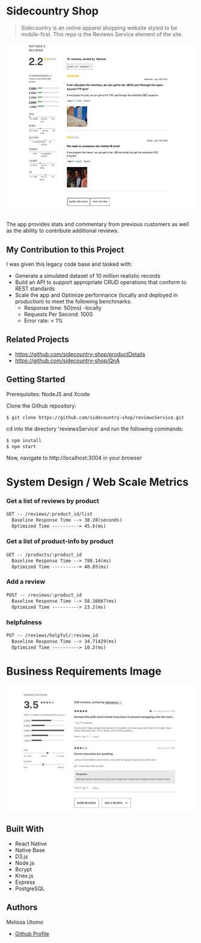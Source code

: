 # Sidecountry Shop
> Sidecountry is an online apparel shopping website styled to be mobile-first. This repo is the Reviews Service element of the site.

![Intro Image](public/media/current-progress.png)

The app provides stats and commentary from previous customers as well as the ability to contribute additional reviews.

## My Contribution to this Project
I was given this legacy code base and tasked with:
  - Generate a simulated dataset of 10 million realistic records
  - Build an API to support appropriate CRUD operations that conform to REST standards
  - Scale the app and Optimize performance (locally and deployed in production) to meet the following benchmarks:
    * Response time: 50(ms) -locally
    * Requests Per Second: 1000
    * Error rate: < 1%

## Related Projects
- https://github.com/sidecountry-shop/productDetails
- https://github.com/sidecountry-shop/QnA

## Getting Started
Prerequisites: NodeJS and Xcode

Clone the Github repository:
```
$ git clone https://github.com/sidecountry-shop/reviewsService.git
```

cd into the directory 'reviewsService' and run the following commands:

```
$ npm install
$ npm start
```
Now, navigate to http://localhost:3004 in your browser

# System Design / Web Scale Metrics

  ### Get a list of reviews by product
    GET -- /reviews/:product_id/list
      Baseline Response Time --> 38.28(seconds)
      Optimized Time ----------> 45.6(ms)

  ### Get a list of product-info by product
    GET -- /products/:product_id
      Baseline Response Time --> 788.14(ms)
      Optimized Time ----------> 40.85(ms)

  ### Add a review
    POST -- /reviews/:product_id
      Baseline Response Time --> 58.16667(ms)
      Optimized Time ----------> 23.2(ms)

  ### helpfulness
    PUT -- /reviews/helpful/:review_id
      Baseline Response Time --> 34.71429(ms)
      Optimized Time ----------> 10.2(ms)

# Business Requirements Image
![](public/media/project-img.png)


## Built With
* React Native
* Native Base
* D3.js
* Node.js
* Bcrypt
* Knex.js
* Express
* PostgreSQL

## Authors
Melissa Utomo
* [Github Profile](https://github.com/mafutomo)